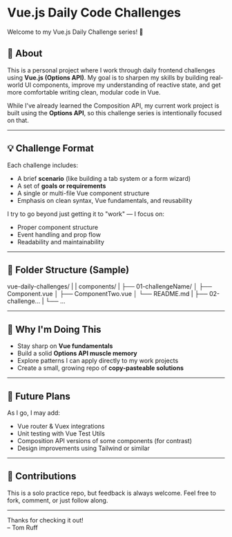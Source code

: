 # Vue.js Daily Code Challenges

Welcome to my Vue.js Daily Challenge series! 🎯

## 👋 About

This is a personal project where I work through daily frontend challenges using **Vue.js (Options API)**. My goal is to sharpen my skills by building real-world UI components, improve my understanding of reactive state, and get more comfortable writing clean, modular code in Vue.

While I've already learned the Composition API, my current work project is built using the **Options API**, so this challenge series is intentionally focused on that.

---

## 💡 Challenge Format

Each challenge includes:
- A brief **scenario** (like building a tab system or a form wizard)
- A set of **goals or requirements**
- A single or multi-file Vue component structure
- Emphasis on clean syntax, Vue fundamentals, and reusability

I try to go beyond just getting it to "work" — I focus on:
- Proper component structure
- Event handling and prop flow
- Readability and maintainability

---

## 📁 Folder Structure (Sample)

vue-daily-challenges/
| | components/
| ├── 01-challengeName/
│    ├── Component.vue
│    ├── ComponentTwo.vue
│    └── README.md
| ├── 02-challenge...
|    └── ...

---

## 🚀 Why I'm Doing This

- Stay sharp on **Vue fundamentals**
- Build a solid **Options API muscle memory**
- Explore patterns I can apply directly to my work projects
- Create a small, growing repo of **copy-pasteable solutions**

---

## 🔮 Future Plans

As I go, I may add:
- Vue router & Vuex integrations
- Unit testing with Vue Test Utils
- Composition API versions of some components (for contrast)
- Design improvements using Tailwind or similar

---

## 🧠 Contributions

This is a solo practice repo, but feedback is always welcome. Feel free to fork, comment, or just follow along.

---

Thanks for checking it out!  
– Tom Ruff